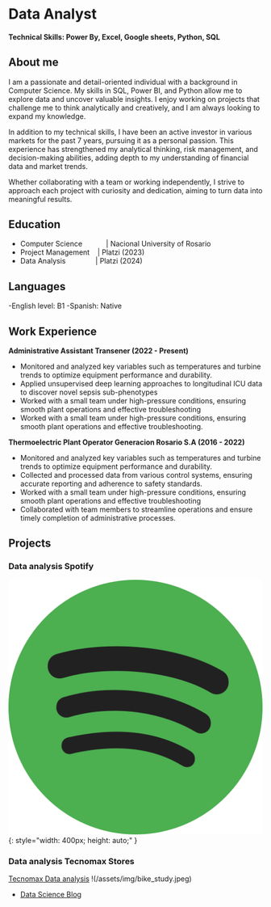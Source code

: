 # Data Analyst

#### Technical Skills: Power By, Excel, Google sheets, Python, SQL 
## About me
I am a passionate and detail-oriented individual with a background in Computer Science. My skills in SQL, Power BI, and Python allow me to explore data and uncover valuable insights. I enjoy working on projects that challenge me to think analytically and creatively, and I am always looking to expand my knowledge.

In addition to my technical skills, I have been an active investor in various markets for the past 7 years, pursuing it as a personal passion. This experience has strengthened my analytical thinking, risk management, and decision-making abilities, adding depth to my understanding of financial data and market trends.

Whether collaborating with a team or working independently, I strive to approach each project with curiosity and dedication, aiming to turn data into meaningful results.

## Education
- Computer Science&nbsp;&nbsp;&nbsp;&nbsp;&nbsp;&nbsp;&nbsp;&nbsp;&nbsp;&nbsp;&nbsp;&nbsp;| Nacional University of Rosario
- Project Management&nbsp;&nbsp;&nbsp;&nbsp;| Platzi (2023)
- Data Analysis&nbsp;&nbsp;&nbsp;&nbsp;&nbsp;&nbsp;&nbsp;&nbsp;&nbsp;&nbsp;&nbsp;&nbsp;&nbsp;&nbsp;&nbsp;| Platzi (2024)

## Languages
-English level: B1
-Spanish: Native

## Work Experience
**Administrative Assistant Transener (2022 - Present)**
- Monitored and analyzed key variables such as temperatures and turbine trends to optimize equipment performance and durability.
- Applied unsupervised deep learning approaches to longitudinal ICU data to discover novel sepsis sub-phenotypes
- Worked with a small team under high-pressure conditions, ensuring smooth plant operations and effective troubleshooting
- Worked with a small team under high-pressure conditions, ensuring smooth plant operations and effective troubleshooting.


**Thermoelectric Plant Operator  Generacion Rosario S.A (2016 - 2022)**
- Monitored and analyzed key variables such as temperatures and turbine trends to optimize equipment performance and durability.
- Collected and processed data from various control systems, ensuring accurate reporting and adherence to safety standards.
- Worked with a small team under high-pressure conditions, ensuring smooth plant operations and effective troubleshooting
- Collaborated with team members to streamline operations and ensure timely completion of administrative processes.


## Projects
### Data analysis Spotify 
![Spotify Market Analysis](/assets/img/spotify.png){: style="width: 400px; height: auto;" }




### Data analysis Tecnomax Stores
[Tecnomax Data analysis](https://www.mdpi.com/1424-8220/22/11/4240)
!(/assets/img/bike_study.jpeg)



- [Data Science Blog](https://medium.com/@shawhin)
